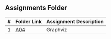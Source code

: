 ##  Assignments Folder

|   #   | Folder Link                                                                                 | Assignment Description |
| :---: | ------------------------------------------------------------------------------------------- | ---------------------- |
|   1   | [A04](https://github.com/klpulliam-37/4883-SoftwareTools-Pulliam/tree/main/Assignments/A04) | Graphviz               |